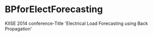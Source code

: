 BPforElectForecasting
=====================

KIISE 2014 conference-Title 'Electrical Load Forecasting using Back Propagation'
